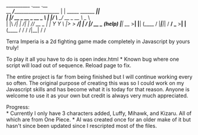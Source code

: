 __________                          .___                            .__        
\__    ___/______________________    |   | _____ ______   ___________|__|____   
  |    |_/ __ \_  __ \_  __ \__  \   |   |/     \\____ \_/ __ \_  __ \  \__  \  
  |    |\  ___/|  | \/|  | \// __ \_ |   |  Y Y  \  |_> >  ___/|  | \/  |/ __ \_ (help)
  |____| \___  >__|   |__|  (____  / |___|__|_|  /   __/ \___  >__|  |__(____  /
             \/                  \/            \/|__|        \/              \/                                                     
 
Terra Imperia is a 2d fighting game made completely in Javascript by yours truly!

To play it all you have to do is open index.html
	* Known bug where one script will load out of sequence. Reload page to fix.


The entire project is far from being finished but I will continue working every so 
often. The original purpose of creating this was so I could work on my Javascript
skills and has become what it is today for that reason. Anyone is welcome to use it
as your own but credit is always very much appreciated. 


Progress:	
	* Currently I only have 3 characters added, Luffy, Mihawk, and Kizaru. All of 
	  which are from One Piece.
	* AI was created once for an older make of it but hasn't since been updated since
	  I rescripted most of the files.
	  


